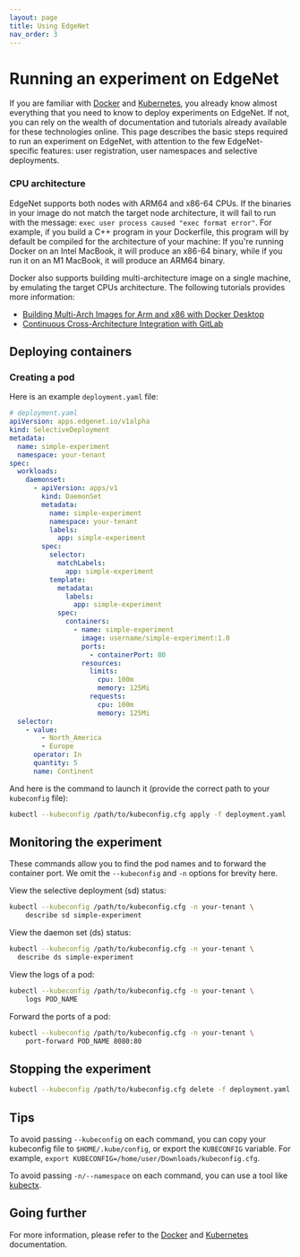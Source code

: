 ```yaml
---
layout: page
title: Using EdgeNet
nav_order: 3
---
```


# Running an experiment on EdgeNet

If you are familiar with [Docker](https://www.docker.com/) and [Kubernetes](https://kubernetes.io/),
you already know almost everything that you need to know to deploy experiments on EdgeNet.
If not, you can rely on the wealth of documentation and tutorials already available for these technologies online.
This page describes the basic steps required to run an experiment on EdgeNet, 
with attention to the few EdgeNet-specific features:
user registration, user namespaces and selective deployments.

### CPU architecture

EdgeNet supports both nodes with ARM64 and x86-64 CPUs.
If the binaries in your image do not match the target node architecture, it will fail to run with the message: `exec user process caused "exec format error"`.
For example, if you build a C++ program in your Dockerfile, this program will by default be compiled for the architecture of your machine:
If you're running Docker on an Intel MacBook, it will produce an x86-64 binary, while if you run it on an M1 MacBook, it will produce an ARM64 binary.

Docker also supports building multi-architecture image on a single machine, by emulating the target CPUs architecture.
The following tutorials provides more information:
- [Building Multi-Arch Images for Arm and x86 with Docker Desktop](https://www.docker.com/blog/multi-arch-images/)
- [Continuous Cross-Architecture Integration with GitLab](https://community.arm.com/developer/research/b/articles/posts/continuous-cross-architecture-integration-with-gitlab)

## Deploying containers

### Creating a pod

Here is an example `deployment.yaml` file:

```yaml
# deployment.yaml
apiVersion: apps.edgenet.io/v1alpha
kind: SelectiveDeployment
metadata:
  name: simple-experiment
  namespace: your-tenant
spec:
  workloads:
    daemonset:
      - apiVersion: apps/v1
        kind: DaemonSet
        metadata:
          name: simple-experiment
          namespace: your-tenant
          labels:
            app: simple-experiment
        spec:
          selector:
            matchLabels:
              app: simple-experiment
          template:
            metadata:
              labels:
                app: simple-experiment
            spec:
              containers:
                - name: simple-experiment
                  image: username/simple-experiment:1.0
                  ports:
                    - containerPort: 80
                  resources:
                    limits:
                      cpu: 100m
                      memory: 125Mi
                    requests:
                      cpu: 100m
                      memory: 125Mi
  selector:
    - value:
        - North_America
        - Europe
      operator: In
      quantity: 5
      name: Continent
```

And here is the command to launch it (provide the correct path to your `kubeconfig` file):

```bash
kubectl --kubeconfig /path/to/kubeconfig.cfg apply -f deployment.yaml
```

## Monitoring the experiment

These commands allow you to find the pod names and to forward the container port.
We omit the `--kubeconfig` and `-n` options for brevity here.

View the selective deployment (sd) status:

```bash
kubectl --kubeconfig /path/to/kubeconfig.cfg -n your-tenant \
    describe sd simple-experiment 
```

View the daemon set (ds) status:

```bash
kubectl --kubeconfig /path/to/kubeconfig.cfg -n your-tenant \
  describe ds simple-experiment
```

View the logs of a pod:

```bash
kubectl --kubeconfig /path/to/kubeconfig.cfg -n your-tenant \
    logs POD_NAME
```

Forward the ports of a pod:

```bash
kubectl --kubeconfig /path/to/kubeconfig.cfg -n your-tenant \
    port-forward POD_NAME 8080:80
```

## Stopping the experiment

```bash
kubectl --kubeconfig /path/to/kubeconfig.cfg delete -f deployment.yaml
```

## Tips

To avoid passing `--kubeconfig` on each command, you can copy your kubeconfig file to `$HOME/.kube/config`,
or export the `KUBECONFIG` variable.
For example, `export KUBECONFIG=/home/user/Downloads/kubeconfig.cfg`.

To avoid passing `-n/--namespace` on each command, you can use a tool like [kubectx](https://github.com/ahmetb/kubectx).

## Going further

For more information, please refer to the [Docker](https://docs.docker.com) and [Kubernetes](https://kubernetes.io/docs/concepts/) documentation.
